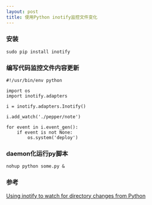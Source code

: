 ```yaml
---
layout: post
title: 使用Python inotify监控文件变化
---
```

### 安装
```
sudo pip install inotify
```

### 编写代码监控文件内容更新
```
#!/usr/bin/env python

import os
import inotify.adapters

i = inotify.adapters.Inotify()

i.add_watch('./pepper/note')

for event in i.event_gen():
    if event is not None:
        os.system('deploy')

```


### daemon化运行py脚本
```
nohup python some.py &
```

### 参考
[Using inotify to watch for directory changes from Python](http://the.randomengineer.com/2015/04/24/using-inotify-to-watch-for-directory-changes-from-python/)

